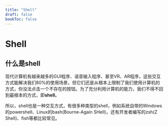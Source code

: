 ```yaml
---
title: "Shell"
draft: false
bookToc: false
---
```



# Shell

什么是shell
-------

现代计算机有越来越多的GUI程序、语音输入程序、甚至VR、AR程序，这些交互方式能解决我们80%的使用场景，但它们还是从根本上限制了我们使用计算机的方式，你没法点击一个不存在的按钮。为了充分利用计算机的能力，我们不得不回到最根本的方式，即**shell**。

所以，shell也是一种交互方式，有很多种类型的shell，例如系统自带的Windows的powershell、Linux的bash(Bourne-Again SHell)，还有开发者编写的zsh(Z Shell)、fish等都比较常见。


